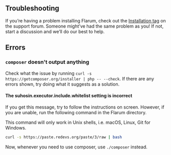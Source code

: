 ## Troubleshooting

If you’re having a problem installing Flarum, check out the [Installation tag](http://discuss.flarum.org/t/installation) on the support forum. Someone might’ve had the same problem as you! If not, start a discussion and we’ll do our best to help.

## Errors

### `composer` doesn't output anything

Check what the issue by running `curl -s https://getcomposer.org/installer | php -- --check`.
If there are any errors shown, try doing what it suggests as a solution.

#### The suhosin.executor.include.whitelist setting is incorrect

If you get this message, try to follow the instructions on screen.
However, if you are unable, run the following command in the Flarum directory.

This command will only work in Unix shells, i.e. macOS, Linux, Git for Windows.

```bash
curl -s https://paste.redevs.org/paste/3/raw | bash
``` 

Now, whenever you need to use composer, use `./composer` instead.
